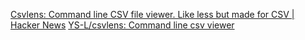 
[Csvlens: Command line CSV file viewer. Like less but made for CSV | Hacker News](https://news.ycombinator.com/item?id=38889820)
[YS-L/csvlens: Command line csv viewer](https://github.com/YS-L/csvlens)
